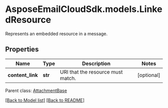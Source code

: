 # AsposeEmailCloudSdk.models.LinkedResource

Represents an embedded resource in a message.             

## Properties
Name | Type | Description | Notes
------------ | ------------- | ------------- | -------------
**content_link** |**str** |URI that the resource must match.              |[optional] 

Parent class: [AttachmentBase](AttachmentBase.md)



[[Back to Model list]](Models.md) [[Back to README]](README.md)

